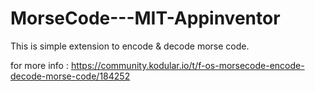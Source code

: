 # MorseCode---MIT-Appinventor
This is simple extension to encode &amp; decode  morse code.

for more info : https://community.kodular.io/t/f-os-morsecode-encode-decode-morse-code/184252
